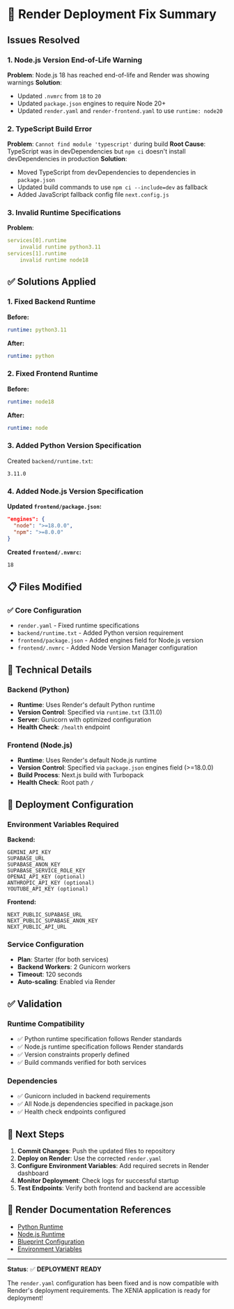 # 🚀 Render Deployment Fix Summary

## Issues Resolved

### 1. Node.js Version End-of-Life Warning
**Problem**: Node.js 18 has reached end-of-life and Render was showing warnings
**Solution**: 
- Updated `.nvmrc` from `18` to `20`
- Updated `package.json` engines to require Node 20+
- Updated `render.yaml` and `render-frontend.yaml` to use `runtime: node20`

### 2. TypeScript Build Error
**Problem**: `Cannot find module 'typescript'` during build
**Root Cause**: TypeScript was in devDependencies but `npm ci` doesn't install devDependencies in production
**Solution**: 
- Moved TypeScript from devDependencies to dependencies in `package.json`
- Updated build commands to use `npm ci --include=dev` as fallback
- Added JavaScript fallback config file `next.config.js`

### 3. Invalid Runtime Specifications
**Problem**: 
```yaml
services[0].runtime
    invalid runtime python3.11
services[1].runtime
    invalid runtime node18
```

## ✅ Solutions Applied

### 1. Fixed Backend Runtime
**Before:**
```yaml
runtime: python3.11
```
**After:**
```yaml
runtime: python
```

### 2. Fixed Frontend Runtime  
**Before:**
```yaml
runtime: node18
```
**After:**
```yaml
runtime: node
```

### 3. Added Python Version Specification
Created `backend/runtime.txt`:
```
3.11.0
```

### 4. Added Node.js Version Specification
**Updated `frontend/package.json`:**
```json
"engines": {
  "node": ">=18.0.0",
  "npm": ">=8.0.0"
}
```

**Created `frontend/.nvmrc`:**
```
18
```

## 📋 Files Modified

### ✅ Core Configuration
- `render.yaml` - Fixed runtime specifications
- `backend/runtime.txt` - Added Python version requirement
- `frontend/package.json` - Added engines field for Node.js version
- `frontend/.nvmrc` - Added Node Version Manager configuration

## 🔧 Technical Details

### Backend (Python)
- **Runtime**: Uses Render's default Python runtime
- **Version Control**: Specified via `runtime.txt` (3.11.0)
- **Server**: Gunicorn with optimized configuration
- **Health Check**: `/health` endpoint

### Frontend (Node.js)
- **Runtime**: Uses Render's default Node.js runtime  
- **Version Control**: Specified via `package.json` engines field (>=18.0.0)
- **Build Process**: Next.js build with Turbopack
- **Health Check**: Root path `/`

## 🎯 Deployment Configuration

### Environment Variables Required
**Backend:**
```
GEMINI_API_KEY
SUPABASE_URL  
SUPABASE_ANON_KEY
SUPABASE_SERVICE_ROLE_KEY
OPENAI_API_KEY (optional)
ANTHROPIC_API_KEY (optional)
YOUTUBE_API_KEY (optional)
```

**Frontend:**
```
NEXT_PUBLIC_SUPABASE_URL
NEXT_PUBLIC_SUPABASE_ANON_KEY
NEXT_PUBLIC_API_URL
```

### Service Configuration
- **Plan**: Starter (for both services)
- **Backend Workers**: 2 Gunicorn workers
- **Timeout**: 120 seconds
- **Auto-scaling**: Enabled via Render

## ✅ Validation

### Runtime Compatibility
- ✅ Python runtime specification follows Render standards
- ✅ Node.js runtime specification follows Render standards  
- ✅ Version constraints properly defined
- ✅ Build commands verified for both services

### Dependencies
- ✅ Gunicorn included in backend requirements
- ✅ All Node.js dependencies specified in package.json
- ✅ Health check endpoints configured

## 🚀 Next Steps

1. **Commit Changes**: Push the updated files to repository
2. **Deploy on Render**: Use the corrected `render.yaml` 
3. **Configure Environment Variables**: Add required secrets in Render dashboard
4. **Monitor Deployment**: Check logs for successful startup
5. **Test Endpoints**: Verify both frontend and backend are accessible

## 📖 Render Documentation References

- [Python Runtime](https://render.com/docs/python-version)
- [Node.js Runtime](https://render.com/docs/node-version)  
- [Blueprint Configuration](https://render.com/docs/blueprint-spec)
- [Environment Variables](https://render.com/docs/environment-variables)

---

**Status**: ✅ **DEPLOYMENT READY**

The `render.yaml` configuration has been fixed and is now compatible with Render's deployment requirements. The XENIA application is ready for deployment!
